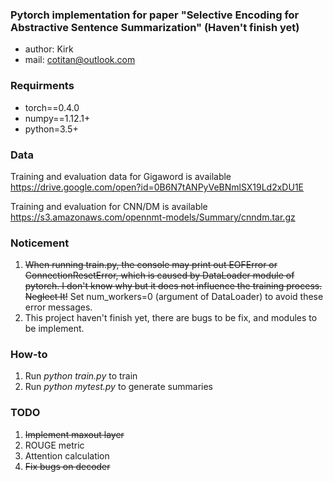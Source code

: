 ### Pytorch implementation for paper "Selective Encoding for Abstractive Sentence Summarization" (Haven't finish yet)
- author: Kirk
- mail: cotitan@outlook.com

### Requirments
- torch==0.4.0
- numpy==1.12.1+
- python=3.5+

### Data
Training and evaluation data for Gigaword is available https://drive.google.com/open?id=0B6N7tANPyVeBNmlSX19Ld2xDU1E

Training and evaluation for CNN/DM is available https://s3.amazonaws.com/opennmt-models/Summary/cnndm.tar.gz

### Noticement
1. ~~When running train.py, the console may print out EOFError or ConnectionResetError, which is caused by DataLoader module of pytorch. I don't know why but it does not influence the training process. Neglect It!~~ Set num_workers=0 (argument of DataLoader) to avoid these error messages.
2. This project haven't finish yet, there are bugs to be fix, and modules to be implement.

### How-to
1. Run _python train.py_ to train
2. Run _python mytest.py_ to generate summaries


### TODO
1. ~~Implement maxout layer~~
2. ROUGE metric
3. Attention calculation
4. ~~Fix bugs on decoder~~ 
